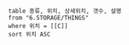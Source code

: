 

```dataview
table 종류, 위치, 상세위치, 갯수, 설명
from "6.STORAGE/THINGS"
where 위치 = [[C]]
sort 위치 ASC
```




